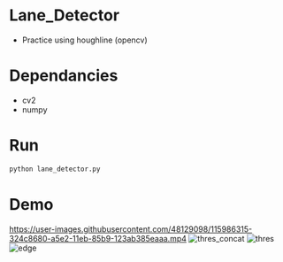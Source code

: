 # Lane_Detector
 * Practice using houghline (opencv)
#  Dependancies
 * cv2
 * numpy
#  Run
 ```bash
 python lane_detector.py
 ```
# Demo

https://user-images.githubusercontent.com/48129098/115986315-324c8680-a5e2-11eb-85b9-123ab385eaaa.mp4
![thres_concat](https://user-images.githubusercontent.com/48129098/115986342-4f815500-a5e2-11eb-91d8-e286aa25a547.gif)
![thres](https://user-images.githubusercontent.com/48129098/115986355-5a3bea00-a5e2-11eb-966c-ed4a8cdcb9c5.gif)
![edge](https://user-images.githubusercontent.com/48129098/115986358-5e680780-a5e2-11eb-86fc-1c4caa5c54ce.gif)

